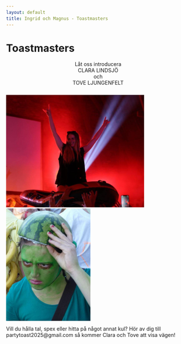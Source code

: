 ```yaml
---
layout: default
title: Ingrid och Magnus - Toastmasters
---
```


<h1> Toastmasters </h1>
<div style="text-align:center">Låt oss introducera
</div>
<div style="text-align:center">CLARA LINDSJÖ
</div>
<div style="text-align:center">och
</div>
<div style="text-align:center; margin-bottom:25px">TOVE LJUNGENFELT
</div> 
<div>
<img src="./images/c4.jpg" alt="Ingrid och Magnus Photo"
     style="width:27em; margin-right: 9px;">
<img src="./images/tove1.jpg" alt="Ingrid och Magnus Photo"
style="width:16.5em;">
</div>
<div style="margin-top: 10px">
Vill du hålla tal, spex eller hitta på något annat kul? Hör av dig till <a>partytoast2025@gmail.com</a> så kommer Clara och Tove att visa vägen!

</div>
